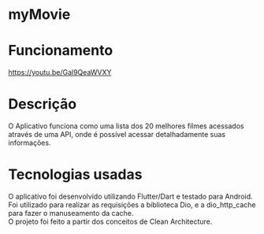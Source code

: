 # myMovie

# Funcionamento 
https://youtu.be/Gal9QeaWVXY

# Descrição 
O Aplicativo funciona como uma lista dos 20 melhores filmes acessados através de uma API, onde é possível acessar detalhadamente suas informações. 

# Tecnologias usadas
O aplicativo foi desenvolvido utilizando Flutter/Dart e testado para Android.   
Foi utilizado para realizar as requisições a biblioteca Dio, e a dio_http_cache para fazer o manuseamento da cache.    
O projeto foi feito a partir dos conceitos de Clean Architecture.    
